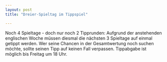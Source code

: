 ```yaml
---
layout: post
title: "Dreier-Spieltag im Tippspiel"

---
```


Noch 4 Spieltage - doch nur noch 2 Tipprunden: Aufgrund der anstehenden englischen Woche müssen diesmal die nächsten 3 Spieltage auf einmal getippt werden. Wer seine Chancen in der Gesamtwertung noch suchen möchte, sollte seinen Tipp auf keinen Fall verpassen. Tippabgabe ist möglich bis Freitag um 18 Uhr.


